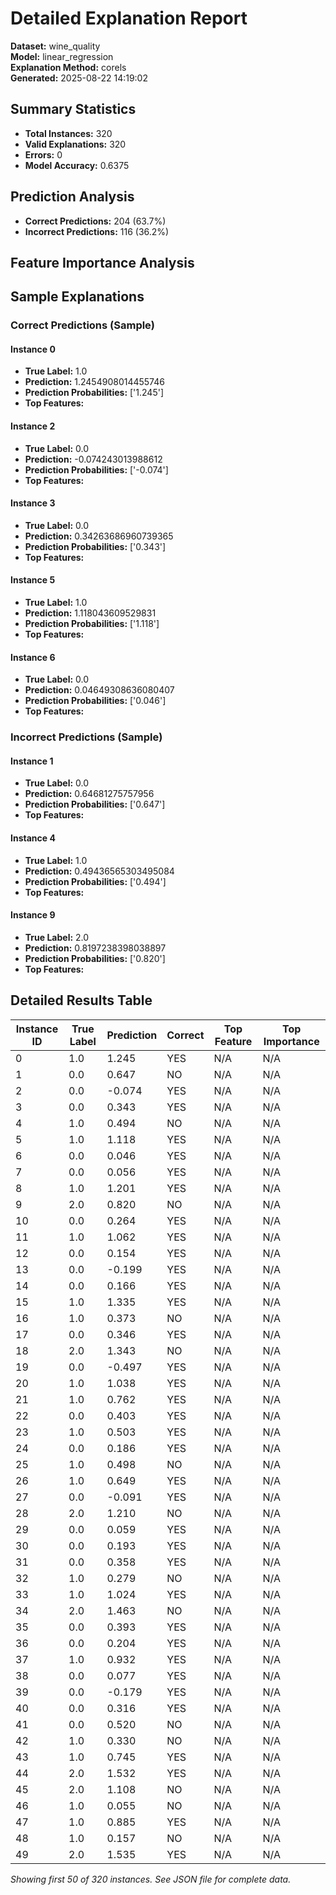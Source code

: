 # Detailed Explanation Report

**Dataset:** wine_quality  
**Model:** linear_regression  
**Explanation Method:** corels  
**Generated:** 2025-08-22 14:19:02  

## Summary Statistics

- **Total Instances:** 320
- **Valid Explanations:** 320
- **Errors:** 0
- **Model Accuracy:** 0.6375

## Prediction Analysis

- **Correct Predictions:** 204 (63.7%)
- **Incorrect Predictions:** 116 (36.2%)

## Feature Importance Analysis

## Sample Explanations

### Correct Predictions (Sample)

#### Instance 0

- **True Label:** 1.0
- **Prediction:** 1.2454908014455746
- **Prediction Probabilities:** ['1.245']
- **Top Features:**

#### Instance 2

- **True Label:** 0.0
- **Prediction:** -0.074243013988612
- **Prediction Probabilities:** ['-0.074']
- **Top Features:**

#### Instance 3

- **True Label:** 0.0
- **Prediction:** 0.34263686960739365
- **Prediction Probabilities:** ['0.343']
- **Top Features:**

#### Instance 5

- **True Label:** 1.0
- **Prediction:** 1.118043609529831
- **Prediction Probabilities:** ['1.118']
- **Top Features:**

#### Instance 6

- **True Label:** 0.0
- **Prediction:** 0.04649308636080407
- **Prediction Probabilities:** ['0.046']
- **Top Features:**

### Incorrect Predictions (Sample)

#### Instance 1

- **True Label:** 0.0
- **Prediction:** 0.64681275757956
- **Prediction Probabilities:** ['0.647']
- **Top Features:**

#### Instance 4

- **True Label:** 1.0
- **Prediction:** 0.49436565303495084
- **Prediction Probabilities:** ['0.494']
- **Top Features:**

#### Instance 9

- **True Label:** 2.0
- **Prediction:** 0.8197238398038897
- **Prediction Probabilities:** ['0.820']
- **Top Features:**

## Detailed Results Table

| Instance ID | True Label | Prediction | Correct | Top Feature | Top Importance |
|-------------|------------|------------|---------|-------------|----------------|
| 0 | 1.0 | 1.245 | YES | N/A | N/A |
| 1 | 0.0 | 0.647 | NO | N/A | N/A |
| 2 | 0.0 | -0.074 | YES | N/A | N/A |
| 3 | 0.0 | 0.343 | YES | N/A | N/A |
| 4 | 1.0 | 0.494 | NO | N/A | N/A |
| 5 | 1.0 | 1.118 | YES | N/A | N/A |
| 6 | 0.0 | 0.046 | YES | N/A | N/A |
| 7 | 0.0 | 0.056 | YES | N/A | N/A |
| 8 | 1.0 | 1.201 | YES | N/A | N/A |
| 9 | 2.0 | 0.820 | NO | N/A | N/A |
| 10 | 0.0 | 0.264 | YES | N/A | N/A |
| 11 | 1.0 | 1.062 | YES | N/A | N/A |
| 12 | 0.0 | 0.154 | YES | N/A | N/A |
| 13 | 0.0 | -0.199 | YES | N/A | N/A |
| 14 | 0.0 | 0.166 | YES | N/A | N/A |
| 15 | 1.0 | 1.335 | YES | N/A | N/A |
| 16 | 1.0 | 0.373 | NO | N/A | N/A |
| 17 | 0.0 | 0.346 | YES | N/A | N/A |
| 18 | 2.0 | 1.343 | NO | N/A | N/A |
| 19 | 0.0 | -0.497 | YES | N/A | N/A |
| 20 | 1.0 | 1.038 | YES | N/A | N/A |
| 21 | 1.0 | 0.762 | YES | N/A | N/A |
| 22 | 0.0 | 0.403 | YES | N/A | N/A |
| 23 | 1.0 | 0.503 | YES | N/A | N/A |
| 24 | 0.0 | 0.186 | YES | N/A | N/A |
| 25 | 1.0 | 0.498 | NO | N/A | N/A |
| 26 | 1.0 | 0.649 | YES | N/A | N/A |
| 27 | 0.0 | -0.091 | YES | N/A | N/A |
| 28 | 2.0 | 1.210 | NO | N/A | N/A |
| 29 | 0.0 | 0.059 | YES | N/A | N/A |
| 30 | 0.0 | 0.193 | YES | N/A | N/A |
| 31 | 0.0 | 0.358 | YES | N/A | N/A |
| 32 | 1.0 | 0.279 | NO | N/A | N/A |
| 33 | 1.0 | 1.024 | YES | N/A | N/A |
| 34 | 2.0 | 1.463 | NO | N/A | N/A |
| 35 | 0.0 | 0.393 | YES | N/A | N/A |
| 36 | 0.0 | 0.204 | YES | N/A | N/A |
| 37 | 1.0 | 0.932 | YES | N/A | N/A |
| 38 | 0.0 | 0.077 | YES | N/A | N/A |
| 39 | 0.0 | -0.179 | YES | N/A | N/A |
| 40 | 0.0 | 0.316 | YES | N/A | N/A |
| 41 | 0.0 | 0.520 | NO | N/A | N/A |
| 42 | 1.0 | 0.330 | NO | N/A | N/A |
| 43 | 1.0 | 0.745 | YES | N/A | N/A |
| 44 | 2.0 | 1.532 | YES | N/A | N/A |
| 45 | 2.0 | 1.108 | NO | N/A | N/A |
| 46 | 1.0 | 0.055 | NO | N/A | N/A |
| 47 | 1.0 | 0.885 | YES | N/A | N/A |
| 48 | 1.0 | 0.157 | NO | N/A | N/A |
| 49 | 2.0 | 1.535 | YES | N/A | N/A |

*Showing first 50 of 320 instances. See JSON file for complete data.*
